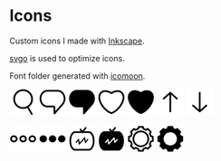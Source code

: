 # Icons

Custom icons I made with [Inkscape](https://inkscape.org/).

[svgo](https://github.com/svg/svgo) is used to optimize icons.

Font folder generated with [icomoon](https://icomoon.io/app/#/select).

![icon](./icons/search.svg)
![icon](./icons/comment.svg)
![icon](./icons/comment-fill.svg)
![icon](./icons/heart.svg)
![icon](./icons/heart-fill.svg)
![icon](./icons/arrow-up.svg)
![icon](./icons/arrow-down.svg)

![icon](./icons/dots.svg)
![icon](./icons/dots-fill.svg)
![icon](./icons/tv.svg)
![icon](./icons/tv-fill.svg)
![icon](./icons/settings.svg)
![icon](./icons/settings-fill.svg)
